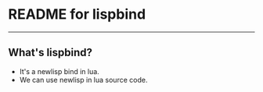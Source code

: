 # **README for lispbind** #
***


## **What's lispbind?** ##
* It's a newlisp bind in lua.
* We can use newlisp in lua source code.
